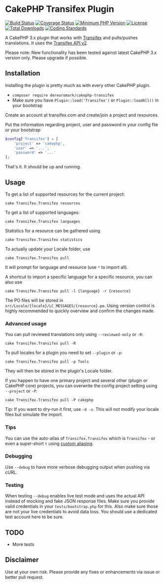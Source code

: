 # CakePHP Transifex Plugin
[![Build Status](https://api.travis-ci.org/dereuromark/cakephp-transifex.svg)](https://travis-ci.org/dereuromark/cakephp-transifex)
[![Coverage Status](https://img.shields.io/codecov/c/github/dereuromark/cakephp-transifex/master.svg)](https://codecov.io/github/dereuromark/cakephp-transifex?branch=master)
[![Minimum PHP Version](http://img.shields.io/badge/php-%3E%3D%205.4-8892BF.svg)](https://php.net/)
[![License](https://poser.pugx.org/dereuromark/cakephp-transifex/license.png)](https://packagist.org/packages/dereuromark/cakephp-transifex)
[![Total Downloads](https://poser.pugx.org/dereuromark/cakephp-transifex/d/total.png)](https://packagist.org/packages/dereuromark/cakephp-transifex)
[![Coding Standards](https://img.shields.io/badge/cs-PSR--2--R-yellow.svg)](https://github.com/php-fig-rectified/fig-rectified-standards)

A CakePHP 3.x plugin that works with [Transifex](https://www.transifex.com/) and pulls/pushes translations.
It uses the [Transifex API v2](http://docs.transifex.com/developer/api/).

Please note: New functionality has been tested against latest CakePHP 3.x version only. Please upgrade if possible.

## Installation
Installing the plugin is pretty much as with every other CakePHP plugin.

* `composer require dereuromark/cakephp-transifex`
* Make sure you have `Plugin::load('Transifex')` or `Plugin::loadAll()` in your bootstrap

Create an account at transifex.com and create/join a project and resources.

Put the information regarding project, user and password in your config file or your bootstrap
```php
$config['Transifex'] = [
	'project' => 'cakephp',
	'user' => '...',
	'password' => '...'
];
```

That's it. It should be up and running.

## Usage

To get a list of supported resources for the current project:

	cake Transifex.Transifex resources

To get a list of supported languages:

	cake Transifex.Transifex languages

Statistics for a resource can be gathered using

	cake Transifex.Transifex statistics

To actually update your Locale folder, use

	cake Transifex.Transifex pull

It will prompt for language and resource (use `*` to import all).

A shortcut to import a specific language for a specific resource, you can also use

	cake Transifex.Transifex pull -l {language} -r {resource}



The PO files will be stored in `src/Locale/{locale}/LC_MESSAGES/{resource}.po`.
Using version control is highly recommended to quickly overview and confirm the changes made.

### Advanced usage

You can pull reviewed translations only using `--reviewed-only` or `-R`:

	cake Transifex.Transifex pull -R

To pull locales for a plugin you need to set `--plugin` or `-p`:

	cake Transifex.Transifex pull -p Tools

They will then be stored in the plugin's Locale folder.

If you happen to have one primary project and several other (plugin or CakePHP core) projects, you can overwrite the config project setting using `--project` or `-P`:

	cake Transifex.Transifex pull -P cakephp

Tip: If you want to dry-run it first, use `-d -v`. This will not modify your locale files but simulate the import.

### Tips
You can use the auto-alias of `Transifex.Transifex` which is `Transifex` - or even a super-short `t`
using [custom aliasing](http://api.cakephp.org/3.0/class-Cake.Console.ShellDispatcher.html#_alias).

### Debugging
Use `--debug` to have more verbose debugging output when pushing via cURL.

### Testing
When testing `--debug` enables live test mode and uses the actual API instead of mocking and fake JSON response files.
Make sure you provide valid credentials in your `tests/bootstrap.php` for this. Also make sure those
are not your live credentials to avoid data loss. You should use a dedicated test account here to be sure.

## TODO

* More tests

## Disclaimer
Use at your own risk. Please provide any fixes or enhancements via issue or better pull request.
